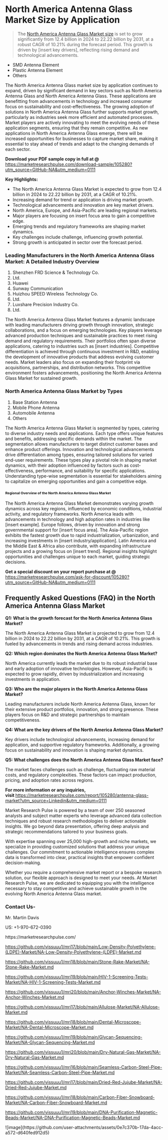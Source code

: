 <h1>North America Antenna Glass Market&nbsp;Size by Application</h1><blockquote><p>The <a href="https://marketresearchpulse.com/download-sample/105280?utm_source=GitHub-NA&amp;utm_medium=0111">North America Antenna Glass Market size</a> is set to grow significantly from 12.4 billion in 2024 to 22.22 billion by 2031, at a robust CAGR of 10.21% during the forecast period. This growth is driven by [insert key drivers], reflecting rising demand and technological advancements.</p></blockquote><ul><li>SMD Antenna Element<li> Plastic Antenna Element<li> Others</li></ul><p>The North America Antenna Glass market size by application continues to expand, driven by significant demand in key sectors such as North America Antenna Glass and North America Antenna Glass. These applications are benefitting from advancements in technology and increased consumer focus on sustainability and cost-effectiveness. The growing adoption of solutions in North America Antenna Glass further supports market growth, particularly as industries seek more efficient and automated processes. Market players are actively innovating to meet the evolving needs of these application segments, ensuring that they remain competitive. As new applications in North America Antenna Glass emerge, there will be increased opportunities for businesses to capture market share, making it essential to stay ahead of trends and adapt to the changing demands of each sector.</p><p><strong>Download your PDF sample copy in full at @ </strong><a href="https://marketresearchpulse.com/download-sample/105280?utm_source=GitHub-NA&amp;utm_medium=0111">https://marketresearchpulse.com/download-sample/105280?utm_source=GitHub-NA&amp;utm_medium=0111</a></p><p><strong>Key Highlights: </strong></p><ul><li>The North America Antenna Glass Market is expected to grow from 12.4 billion in 2024 to 22.22 billion by 2031, at a CAGR of 10.21%.</li><li>Increasing demand for trend or application is driving market growth.</li><li>Technological advancements and innovation are key market drivers.</li><li>North America, Europe, and Asia-Pacific are leading regional markets.</li><li>Major players are focusing on insert focus area to gain a competitive edge.</li><li>Emerging trends and regulatory frameworks are shaping market dynamics.</li><li>Key challenges include challenge, influencing growth potential.</li><li>Strong growth is anticipated in sector over the forecast period.</li></ul><h3>Leading Manufacturers in the North America Antenna Glass Market: A Detailed Industry Overview</h3><ol><li>Shenzhen FRD Science & Technology Co.</li><li>Ltd.</li><li>Huawei</li><li>Sunway Communication</li><li>Huizhou SPEED Wireless Technology Co.</li><li>Ltd.</li><li>Luxshare Precision Industry Co.</li><li>Ltd.</li></ol><div class="flex max-w-full flex-col flex-grow"><div class="min-h-8 text-message flex w-full flex-col items-end gap-2 whitespace-normal break-words [.text-message+&amp;]:mt-5" dir="auto" data-message-author-role="assistant" data-message-id="fd8432e4-4910-450d-b182-61b7bfb0a01f" data-message-model-slug="gpt-4o"><div class="flex w-full flex-col gap-1 empty:hidden first:pt-[3px]"><div class="markdown prose w-full break-words dark:prose-invert light"><p>The North America Antenna Glass Market features a dynamic landscape with leading manufacturers driving growth through innovation, strategic collaborations, and a focus on emerging technologies. Key players leverage advanced production techniques and sustainable practices to meet rising demand and regulatory requirements. Their portfolios often span diverse applications, catering to industries such as [insert industries]. Competitive differentiation is achieved through continuous investment in R&amp;D, enabling the development of innovative products that address evolving customer needs. Market leaders also focus on expanding their footprint via acquisitions, partnerships, and distribution networks. This competitive environment fosters advancements, positioning the North America Antenna Glass Market for sustained growth.</p></div></div></div></div><h3>North America Antenna Glass Market by Types</h3><ol><li>Base Station Antenna<li> Mobile Phone Antenna<li> Automobile Antenna<li> Others</li></ol><div class="flex max-w-full flex-col flex-grow"><div class="min-h-8 text-message flex w-full flex-col items-end gap-2 whitespace-normal break-words [.text-message+&amp;]:mt-5" dir="auto" data-message-author-role="assistant" data-message-id="084470be-0bb7-4664-bddf-5156b4f41249" data-message-model-slug="gpt-4o-mini"><div class="flex w-full flex-col gap-1 empty:hidden first:pt-[3px]"><div class="markdown prose w-full break-words dark:prose-invert light"><p>The North America Antenna Glass Market is segmented by types, catering to diverse industry needs and applications. Each type offers unique features and benefits, addressing specific demands within the market. The segmentation allows manufacturers to target distinct customer bases and enhance product offerings. Innovation and technological advancements drive differentiation among types, ensuring tailored solutions for varied end-user requirements. These types play a pivotal role in shaping market dynamics, with their adoption influenced by factors such as cost-effectiveness, performance, and suitability for specific applications. Understanding type-wise segmentation is essential for stakeholders aiming to capitalize on emerging opportunities and gain a competitive edge.</p></div></div></div></div><h3><span style="font-size: 11px;">Regional Overview of the North America Antenna Glass Market</span></h3><div class="flex max-w-full flex-col flex-grow"><div class="min-h-8 text-message flex w-full flex-col items-end gap-2 whitespace-normal break-words [.text-message+&amp;]:mt-5" dir="auto" data-message-author-role="assistant" data-message-id="e9038762-ce64-4e30-91c9-9bd413514231" data-message-model-slug="gpt-4o-mini"><div class="flex w-full flex-col gap-1 empty:hidden first:pt-[3px]"><div class="markdown prose w-full break-words dark:prose-invert light"><p>The North America Antenna Glass Market demonstrates varying growth dynamics across key regions, influenced by economic conditions, industrial activity, and regulatory frameworks. North America leads with advancements in technology and high adoption rates in industries like [insert example]. Europe follows, driven by innovation and strong governmental support for [insert focus area]. The Asia-Pacific region exhibits the fastest growth due to rapid industrialization, urbanization, and increasing investments in [insert industry/application]. Latin America and the Middle East &amp; Africa also contribute, with expanding infrastructure projects and a growing focus on [insert trend]. Regional insights highlight opportunities and challenges unique to each market, guiding strategic decisions.</p></div></div></div></div><p><strong>Get a special discount on your report purchase at @ </strong><a href="https://marketresearchpulse.com/ask-for-discount/105280?utm_source=GitHub-NA&amp;utm_medium=0111">https://marketresearchpulse.com/ask-for-discount/105280?utm_source=GitHub-NA&amp;utm_medium=0111</a></p><h2>Frequently Asked Questions (FAQ) in the North America Antenna Glass Market</h2><p><strong>Q1: What is the growth forecast for the North America Antenna Glass Market?</strong></p><p>The North America Antenna Glass Market is projected to grow from 12.4 billion in 2024 to 22.22 billion by 2031, at a CAGR of 10.21%. This growth is fueled by advancements in trends and rising demand across industries.</p><p><strong>Q2: Which region dominates the North America Antenna Glass Market?</strong></p><p>North America currently leads the market due to its robust industrial base and early adoption of innovative technologies. However, Asia-Pacific is expected to grow rapidly, driven by industrialization and increasing investments in application.</p><p><strong>Q3: Who are the major players in the North America Antenna Glass Market?</strong></p><p>Leading manufacturers include North America Antenna Glass, known for their extensive product portfolios, innovation, and strong presence. These players focus on R&amp;D and strategic partnerships to maintain competitiveness.</p><p><strong>Q4: What are the key drivers of the North America Antenna Glass Market?</strong></p><p>Key drivers include technological advancements, increasing demand for application, and supportive regulatory frameworks. Additionally, a growing focus on sustainability and innovation is shaping market dynamics.</p><p><strong>Q5: What challenges does the North America Antenna Glass Market face?</strong></p><p>The market faces challenges such as challenge, fluctuating raw material costs, and regulatory complexities. These factors can impact production, pricing, and adoption rates across regions.</p><p><strong>For more information or any inquiries, visit&nbsp;</strong><a href="https://marketresearchpulse.com/report/105280/antenna-glass-market?utm_source=Linkedin&utm_medium=0111">https://marketresearchpulse.com/report/105280/antenna-glass-market?utm_source=Linkedin&utm_medium=0111</a></p><p>Market Research Pulse is powered by a team of over 250 seasoned analysts and subject matter experts who leverage advanced data collection techniques and robust research methodologies to deliver actionable insights. We go beyond data presentation, offering deep analysis and strategic recommendations tailored to your business goals.</p><p>With expertise spanning over 25,000 high-growth and niche markets, we specialize in providing customized solutions that address your unique challenges. Our commitment to actionable intelligence ensures complex data is transformed into clear, practical insights that empower confident decision-making.</p><p>Whether you require a comprehensive market report or a bespoke research solution, our flexible approach is designed to meet your needs. At Market Research Pulse, we are dedicated to equipping you with the intelligence necessary to stay competitive and achieve sustainable growth in the evolving North America Antenna Glass market.</p><h3><strong>Contact Us-</strong></h3><p>Mr. Martin Davis</p><p>US: +1-970-672-0390</p><p>https://marketresearchpulse.com/</p><p><a href="https://github.com/vissuuu1/mri17/blob/main/Low-Density-Polyethylene-(LDPE)-Market/NA-Low-Density-Polyethylene-(LDPE)-Market.md">https://github.com/vissuuu1/mri17/blob/main/Low-Density-Polyethylene-(LDPE)-Market/NA-Low-Density-Polyethylene-(LDPE)-Market.md</a></p><p><a href="https://github.com/vissuuu1/mri18/blob/main/Stone-Rake-Market/NA-Stone-Rake-Market.md">https://github.com/vissuuu1/mri18/blob/main/Stone-Rake-Market/NA-Stone-Rake-Market.md</a></p><p><a href="https://github.com/vissuuu1/mri19/blob/main/HIV-1-Screening-Tests-Market/NA-HIV-1-Screening-Tests-Market.md">https://github.com/vissuuu1/mri19/blob/main/HIV-1-Screening-Tests-Market/NA-HIV-1-Screening-Tests-Market.md</a></p><p><a href="https://github.com/vissuuu1/mri20/blob/main/Anchor-Winches-Market/NA-Anchor-Winches-Market.md">https://github.com/vissuuu1/mri20/blob/main/Anchor-Winches-Market/NA-Anchor-Winches-Market.md</a></p><p><a href="https://github.com/vissuuu1/mri17/blob/main/Allulose-Market/NA-Allulose-Market.md">https://github.com/vissuuu1/mri17/blob/main/Allulose-Market/NA-Allulose-Market.md</a></p><p><a href="https://github.com/vissuuu1/mri18/blob/main/Dental-Microscope-Market/NA-Dental-Microscope-Market.md">https://github.com/vissuuu1/mri18/blob/main/Dental-Microscope-Market/NA-Dental-Microscope-Market.md</a></p><p><a href="https://github.com/vissuuu1/mri19/blob/main/Glycan-Sequencing-Market/NA-Glycan-Sequencing-Market.md">https://github.com/vissuuu1/mri19/blob/main/Glycan-Sequencing-Market/NA-Glycan-Sequencing-Market.md</a></p><p><a href="https://github.com/vissuuu1/mri20/blob/main/Dry-Natural-Gas-Market/NA-Dry-Natural-Gas-Market.md">https://github.com/vissuuu1/mri20/blob/main/Dry-Natural-Gas-Market/NA-Dry-Natural-Gas-Market.md</a></p><p><a href="https://github.com/vissuuu1/mri16/blob/main/Seamless-Carbon-Steel-Pipe-Market/NA-Seamless-Carbon-Steel-Pipe-Market.md">https://github.com/vissuuu1/mri16/blob/main/Seamless-Carbon-Steel-Pipe-Market/NA-Seamless-Carbon-Steel-Pipe-Market.md</a></p><p><a href="https://github.com/vissuuu1/mri17/blob/main/Dried-Red-Jujube-Market/NA-Dried-Red-Jujube-Market.md">https://github.com/vissuuu1/mri17/blob/main/Dried-Red-Jujube-Market/NA-Dried-Red-Jujube-Market.md</a></p><p><a href="https://github.com/vissuuu1/mri18/blob/main/Carbon-Fiber-Snowboard-Market/NA-Carbon-Fiber-Snowboard-Market.md">https://github.com/vissuuu1/mri18/blob/main/Carbon-Fiber-Snowboard-Market/NA-Carbon-Fiber-Snowboard-Market.md</a></p><p><a href="https://github.com/vissuuu1/mri19/blob/main/DNA-Purification-Magnetic-Beads-Market/NA-DNA-Purification-Magnetic-Beads-Market.md">https://github.com/vissuuu1/mri19/blob/main/DNA-Purification-Magnetic-Beads-Market/NA-DNA-Purification-Magnetic-Beads-Market.md</a></p>
![image](https://github.com/user-attachments/assets/0e7c370b-17da-4acc-a572-d640fed912d5)

